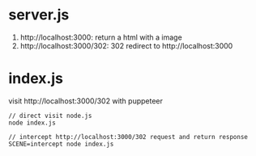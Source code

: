 # server.js
1. http://localhost:3000: return a html with a image
2. http://localhost:3000/302: 302 redirect to http://localhost:3000

# index.js
visit http://localhost:3000/302 with puppeteer
```
// direct visit node.js
node index.js

// intercept http://localhost:3000/302 request and return response
SCENE=intercept node index.js
```